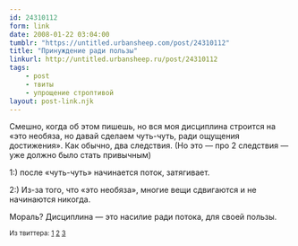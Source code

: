 ```yaml
---
id: 24310112
form: link
date: 2008-01-22 03:04:00
tumblr: "https://untitled.urbansheep.com/post/24310112"
title: "Принуждение ради пользы"
linkurl: http://untitled.urbansheep.ru/post/24310112
tags:
    - post
    - твиты
    - упрощение строптивой
layout: post-link.njk
---
```

<p>Смешно, когда об этом пишешь, но вся моя дисциплина строится на «это необяза, но давай сделаем чуть-чуть, ради ощущения достижения». Как обычно, два следствия. (Но это — про 2 следствия — уже должно было стать привычным)</p>

<p>1:) после «чуть-чуть» начинается поток, затягивает.</p>

<p>2:) Из-за того, что «это необяза», многие вещи сдвигаются и не начинаются никогда.</p>

<p>Мораль? Дисциплина — это насилие ради потока, для своей пользы.</p>

<p><small>Из твиттера: <a href="http://twitter.com/urbansheep/statuses/625085352">1</a> <a href="http://twitter.com/urbansheep/statuses/625096792">2</a> <a href="http://twitter.com/urbansheep/statuses/625113612">3</a></small></p>
